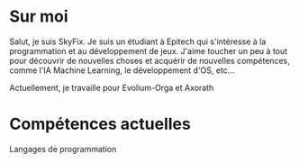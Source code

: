 # Sur moi  

Salut, je suis SkyFix. Je suis un étudiant à Epitech qui s'intéresse à la programmation et au développement de jeux. J'aime toucher un peu à tout pour découvrir de nouvelles choses et acquérir de nouvelles compétences, comme l'IA Machine Learning, le développement d'OS, etc...  

Actuellement, je travaille pour 
Evolium-Orga et 
Axorath 

# Compétences actuelles 

Langages de programmation
